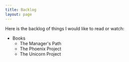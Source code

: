 ```yaml
---
title: Backlog
layout: page
---
```


Here is the backlog of things I would like to read or watch:

* Books
  * The Manager's Path
  * The Phoenix Project
  * The Unicorn Project